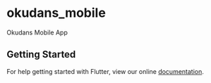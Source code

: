 # okudans_mobile

Okudans Mobile App

## Getting Started

For help getting started with Flutter, view our online
[documentation](https://flutter.io/).
